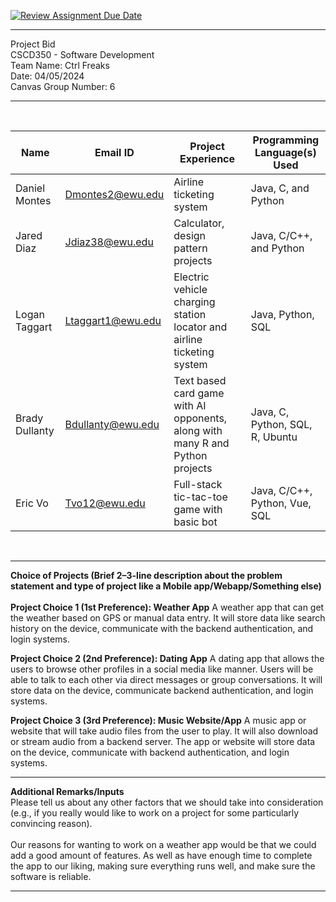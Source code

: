[![Review Assignment Due Date](https://classroom.github.com/assets/deadline-readme-button-24ddc0f5d75046c5622901739e7c5dd533143b0c8e959d652212380cedb1ea36.svg)](https://classroom.github.com/a/32B92nwd)

<hr>
Project Bid <br>
CSCD350 - Software Development <br>
Team Name: Ctrl Freaks <br>
Date: 04/05/2024 <br>
Canvas Group Number: 6 <br>

<hr> <br>

| Name           | Email ID          | Project Experience                                                            | Programming Language(s) Used    |
|----------------|-------------------|-------------------------------------------------------------------------------|---------------------------------|
| Daniel Montes  | Dmontes2@ewu.edu  | Airline ticketing system                                                      | Java, C, and Python             |
| Jared Diaz     | Jdiaz38@ewu.edu   | Calculator, design pattern projects                                           | Java, C/C++, and Python         |
| Logan Taggart  | Ltaggart1@ewu.edu | Electric vehicle charging station locator and airline ticketing system        | Java, Python, SQL               |
| Brady Dullanty | Bdullanty@ewu.edu | Text based card game with AI opponents, along with many R and Python projects | Java, C, Python, SQL, R, Ubuntu |
| Eric Vo        | Tvo12@ewu.edu     | Full-stack tic-tac-toe game with basic bot                                    | Java, C/C++, Python, Vue, SQL   |

<br> <hr>

**Choice of Projects (Brief 2–3-line description about the problem statement and type of project like a Mobile app/Webapp/Something else)** <br> <br>
**Project Choice 1 (1st Preference): Weather App**
A weather app that can get the weather based on GPS or manual data entry. It will store data like search history on the device, communicate with the backend authentication, and login systems. <br>

**Project Choice 2 (2nd Preference): Dating App**
A dating app that allows the users to browse other profiles in a social media like manner. Users will be able to talk to each other via direct messages or group conversations. It will store data on the device, communicate backend authentication, and login systems. <br>

**Project Choice 3 (3rd Preference): Music Website/App**
A music app or website that will take audio files from the user to play. It will also download or stream audio from a backend server. The app or website will store data on the device, communicate with backend authentication, and login systems. <br><hr>

**Additional Remarks/Inputs** <br>
Please tell us about any other factors that we should take into consideration (e.g., if you really would like to work on a project for some particularly convincing reason). <br><br>
Our reasons for wanting to work on a weather app would be that we could add a good amount of features. As well as have enough time to complete the app to our liking, making sure everything runs well, and make sure the software is reliable. <hr>
